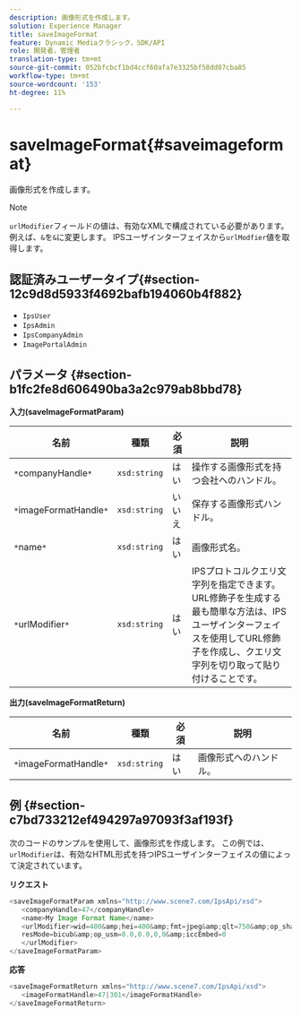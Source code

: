 ```yaml
---
description: 画像形式を作成します。
solution: Experience Manager
title: saveImageFormat
feature: Dynamic Mediaクラシック，SDK/API
role: 開発者，管理者
translation-type: tm+mt
source-git-commit: 052bfcbcf1bd4ccf60afa7e3325bf58dd07cba85
workflow-type: tm+mt
source-wordcount: '153'
ht-degree: 11%

---
```



# saveImageFormat{#saveimageformat}

画像形式を作成します。

>[!NOTE]
>
>`urlModifier`フィールドの値は、有効なXMLで構成されている必要があります。 例えば、`&`を`&`に変更します。 IPSユーザインターフェイスから`urlModfier`値を取得します。

## 認証済みユーザータイプ{#section-12c9d8d5933f4692bafb194060b4f882}

* `IpsUser`
* `IpsAdmin`
* `IpsCompanyAdmin`
* `ImagePortalAdmin`

## パラメータ {#section-b1fc2fe8d606490ba3a2c979ab8bbd78}

**入力(saveImageFormatParam)**

| 名前 | 種類 | 必須 | 説明 |
|---|---|---|---|
| `*`companyHandle`*` | `xsd:string` | はい | 操作する画像形式を持つ会社へのハンドル。 |
| `*`imageFormatHandle`*` | `xsd:string` | いいえ | 保存する画像形式ハンドル。 |
| `*`name`*` | `xsd:string` | はい | 画像形式名。 |
| `*`urlModifier`*` | `xsd:string` | はい | IPSプロトコルクエリ文字列を指定できます。 URL修飾子を生成する最も簡単な方法は、IPSユーザインターフェイスを使用してURL修飾子を作成し、クエリ文字列を切り取って貼り付けることです。 |

**出力(saveImageFormatReturn)**

| 名前 | 種類 | 必須 | 説明 |
|---|---|---|---|
| `*`imageFormatHandle`*` | `xsd:string` | はい | 画像形式へのハンドル。 |

## 例 {#section-c7bd733212ef494297a97093f3af193f}

次のコードのサンプルを使用して、画像形式を作成します。 この例では、`urlModifier`は、有効なHTML形式を持つIPSユーザインターフェイスの値によって決定されています。

**リクエスト**

```java
<saveImageFormatParam xmlns="http://www.scene7.com/IpsApi/xsd"> 
   <companyHandle>47</companyHandle> 
   <name>My Image Format Name</name> 
   <urlModifier>wid=400&amp;hei=400&amp;fmt=jpeg&amp;qlt=750&amp;op_sharpen=0&amp; 
   resMode=bicub&amp;op_usm=0.0,0.0,0,0&amp;iccEmbed=0 
   </urlModifier> 
</saveImageFormatParam>
```

**応答**

```java
<saveImageFormatReturn xmlns="http://www.scene7.com/IpsApi/xsd"> 
   <imageFormatHandle>47|301</imageFormatHandle> 
</saveImageFormatReturn>
```

